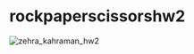 # rockpaperscissorshw2

![zehra_kahraman_hw2](https://github.com/ZehraKahraman/rockpaperscissorshw2/assets/129938191/a1640f47-566f-4922-839b-c27d8ba01b5e)
